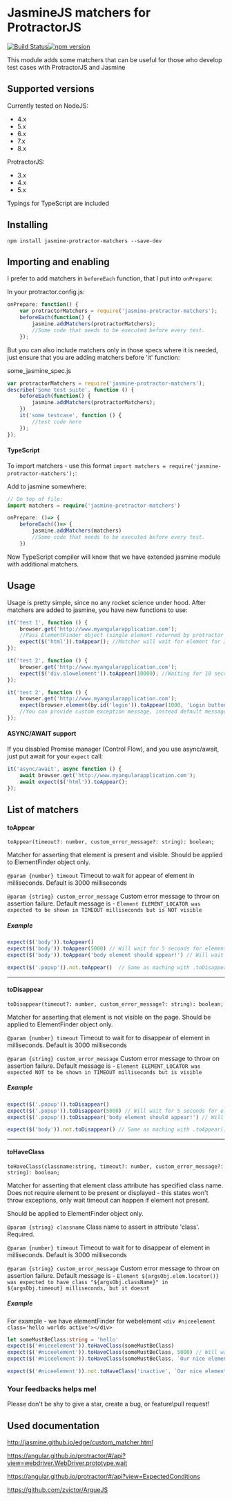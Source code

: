 JasmineJS matchers for ProtractorJS
===================================
[![Build Status](https://travis-ci.org/Xotabu4/jasmine-protractor-matchers.svg?branch=master)](https://travis-ci.org/Xotabu4/jasmine-protractor-matchers)[![npm version](https://badge.fury.io/js/jasmine-protractor-matchers.svg)](https://badge.fury.io/js/jasmine-protractor-matchers)


This module adds some matchers that can be useful for those who develop test cases with ProtractorJS and Jasmine

Supported versions
---------------------
Currently tested on 
NodeJS:
- 4.x
- 5.x
- 6.x
- 7.x
- 8.x

ProtractorJS:
- 3.x
- 4.x
- 5.x

Typings for TypeScript are included

Installing
---------------------

```
npm install jasmine-protractor-matchers --save-dev
```

Importing and enabling
---------------------
I prefer to add matchers in `beforeEach` function, that I put into `onPrepare`:

In your protractor.config.js:
```javascript
onPrepare: function() {
    var protractorMatchers = require('jasmine-protractor-matchers');
    beforeEach(function() {
        jasmine.addMatchers(protractorMatchers);
        //Some code that needs to be executed before every test.
    });
```

But you can also include matchers only in those specs where it is needed, just ensure that you are adding matchers before 'it' function: 

some_jasmine_spec.js
```javascript
var protractorMatchers = require('jasmine-protractor-matchers');
describe('Some test suite', function () {
    beforeEach(function() {
        jasmine.addMatchers(protractorMatchers);
    })
    it('some testcase', function () {
        //test code here
    });
});
```

#### TypeScript

To import matchers - use this format `import matchers = require('jasmine-protractor-matchers');`:

Add to jasmine somewhere:

```typescript
// On top of file:
import matchers = require('jasmine-protractor-matchers')

onPrepare: ()=> {
    beforeEach(()=> {
        jasmine.addMatchers(matchers)
        //Some code that needs to be executed before every test.
    })
```
Now TypeScript compiler will know that we have extended jasmine module with additional matchers. 


Usage
-----
Usage is pretty simple, since no any rocket science under hood. After matchers are added to jasmine, you have new functions to use:

```javascript
it('test 1', function () {
    browser.get('http://www.myangularapplication.com');
    //Pass ElementFinder object (single element returned by protractor after search) into expect function
    expect($('html')).toAppear(); //Matcher will wait for element for 3 seconds if no parameters provided.
});

it('test 2', function () {
    browser.get('http://www.myangularapplication.com');
    expect($('div.slowelement')).toAppear(10000); //Waiting for 10 seconds untill failing test.
});

it('test 2', function () {
    browser.get('http://www.myangularapplication.com');
    expect(browser.element(by.id('login')).toAppear(1000, 'Login button should be visible after page open'); 
    //You can provide custom exception message, instead default message.
});
```

#### ASYNC/AWAIT support
If you disabled Promise manager (Control Flow), and you use async/await, just put await for your `expect` call:

```javascript
it('async/await', async function () {
    await browser.get('http://www.myangularapplication.com');
    await expect($('html')).toAppear(); 
});

```

List of matchers
----------------

#### toAppear
`toAppear(timeout?: number, custom_error_message?: string): boolean;`

Matcher for asserting that element is present and visible.
Should be applied to ElementFinder object only.
         
`@param {number} timeout` Timeout to wait for appear of element in milliseconds. Default is 3000 milliseconds

`@param {string} custom_error_message` Custom error message to throw on assertion failure. Default message is - `Element ELEMENT_LOCATOR was expected to be shown in TIMEOUT milliseconds but is NOT visible`
         
##### Example
```javascript
expect($('body')).toAppear()
expect($('body')).toAppear(5000) // Will wait for 5 seconds for element to be visible
expect($('body')).toAppear('body element should appear!') // Will wait for 3 seconds for element to be displayed, and throw your custom error message if not

expect($('.popup')).not.toAppear()  // Same as maching with .toDisappear()
```

------------------
#### toDisappear
`toDisappear(timeout?: number, custom_error_message?: string): boolean;`

Matcher for asserting that element is not visible on the page.
Should be applied to ElementFinder object only.
         
`@param {number} timeout` Timeout to wait for to disappear of element in milliseconds. Default is 3000 milliseconds

`@param {string} custom_error_message` Custom error message to throw on assertion failure. Default message is - `Element ELEMENT_LOCATOR was expected NOT to be shown in TIMEOUT milliseconds but is visible`
         
##### Example
```javascript
expect($('.popup')).toDisappear()
expect($('.popup')).toDisappear(5000) // Will wait for 5 seconds for element to be visible
expect($('.popup')).toDisappear('body element should appear!') // Will wait for 3 seconds for element to be displayed, and throw your custom error message if not

expect($('body')).not.toDisappear() // Same as maching with .toAppear()
```


------------------
#### toHaveClass
`toHaveClass(classname:string, timeout?: number, custom_error_message?: string): boolean;`

Matcher for asserting that element class attribute has specified class name. Does not require element to be present or displayed - this states won't throw exceptions, only wait timeout can happen if element not present.

Should be applied to ElementFinder object only.

`@param {string} classname` Class name to assert in attribute 'class'. Required.

`@param {number} timeout` Timeout to wait for to disappear of element in milliseconds. Default is 3000 milliseconds

`@param {string} custom_error_message` Custom error message to throw on assertion failure. Default message is - `Element ${argsObj.elem.locator()} was expected to have class "${argsObj.className}" in ${argsObj.timeout} milliseconds, but it doesnt`
         
##### Example
For example - we have elementFinder for webelement `<div #niceelement class='hello worlds active'></div>`

```typescript
let someMustBeClass:string = 'hello'
expect($('#niceelement')).toHaveClass(someMustBeClass)
expect($('#niceelement')).toHaveClass(someMustBeClass, 5000) // Will wait for 5 seconds for element to be visible
expect($('#niceelement')).toHaveClass(someMustBeClass, `Our nice element should have class ${someMustBeClass}`) // Will wait for 3 seconds for element to have class, and throw your custom error message if not

expect($('#niceelement')).not.toHaveClass('inactive', `Our nice element should not be inactive`)
```

### Your feedbacks helps me!
Please don't be shy to give a star, create a bug, or feature\pull request!


Used documentation
------------------
http://jasmine.github.io/edge/custom_matcher.html

https://angular.github.io/protractor/#/api?view=webdriver.WebDriver.prototype.wait

https://angular.github.io/protractor/#/api?view=ExpectedConditions

https://github.com/zvictor/ArgueJS
